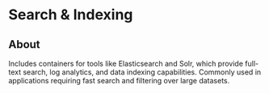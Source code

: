 # Search & Indexing

## About

Includes containers for tools like Elasticsearch and Solr, which provide full-text search, log analytics, and data indexing capabilities. Commonly used in applications requiring fast search and filtering over large datasets.
